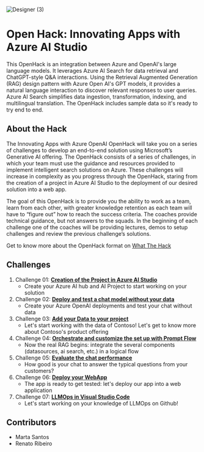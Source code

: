 ![Designer (3)](https://github.com/martaldsantos/AIAppsOpenHack/assets/44229401/d197b4df-986c-4952-bf44-699f2315ab3f)

# Open Hack: Innovating Apps with Azure AI Studio

This OpenHack is an integration between Azure and OpenAI's large language models. It leverages Azure AI Search for data retrieval and ChatGPT-style Q&A interactions. Using the Retrieval Augmented Generation (RAG)
design pattern with Azure Open AI's GPT models, it provides a natural language interaction to discover relevant responses to user queries. Azure AI Search simplifies data ingestion, transformation, indexing, and multilingual translation. The OpenHack includes sample data so it's ready to try end to end.

## About the Hack

The Innovating Apps with Azure OpenAI OpenHack will take you on a series of challenges to develop an end-to-end solution using Microsoft’s Generative AI offering. 
The OpenHack consists of a series of challenges, in which your team must use the guidance and resources provided to implement intelligent search solutions on Azure. These challenges will increase in complexity as you progress through the OpenHack, staring from the creation of a project in Azure AI Studio to the deployment of our desired solution into a web app.

The goal of this OpenHack is to provide you the ability to work as a team, learn from each other, with greater knowledge retention as each team will have to “figure out” how to reach the success criteria. The coaches provide technical guidance, but not answers to the 
squads. 
In the beginning of each challenge one of the coaches will be providing lectures, demos to setup challenges and review the previous challenge’s solutions.

Get to know more about the OpenHack format on [What The Hack](https://github.com/microsoft/WhatTheHack)

## Challenges
1. Challenge 01: **[Creation of the Project in Azure AI Studio](Challenge%201/readme.md)**
   - Create your Azure AI hub and AI Project to start working on your solution
2. Challenge 02: **[Deploy and test a chat model without your data](Challenge%202/readme.md)**
   - Create your Azure OpenAI deployments and test your chat without data
3. Challenge 03: **[Add your Data to your project](Challenge%203/readme.md)**
   - Let's start working with the data of Contoso! Let's get to know more about Contoso's product offering
4. Challenge 04: **[Orchestrate and customize the set up with Prompt Flow](Challenge%204/readme.md)**
   - Now the real RAG begins: integrate the several components (datasources, ai search, etc.) in a logical flow
5. Challenge 05: **[Evaluate the chat performance](Challenge%205/readme.md)**
   - How good is your chat to answer the typical questions from your customers?
6. Challenge 06: **[Deploy your WebApp](Challenge%206/README.md)**
   - The app is ready to get tested: let's deploy our app into a web application
7. Challenge 07: **[LLMOps in Visual Studio Code](Challenge%207/readme.md)**
   - Let's start working on your knowledge of LLMOps on Github!


## Contributors

- Marta Santos
- Renato Ribeiro
